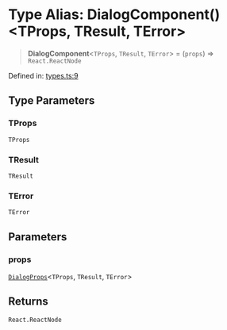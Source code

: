 # Type Alias: DialogComponent()\<TProps, TResult, TError\>

> **DialogComponent**\<`TProps`, `TResult`, `TError`\> = (`props`) => `React.ReactNode`

Defined in: [types.ts:9](https://github.com/MOhhh-ok/react-dialog-hub/blob/c5e3c43b911f4249d29d79fe042fbb21d3e67650/packages/react-dialog-hub/src/types.ts#L9)

## Type Parameters

### TProps

`TProps`

### TResult

`TResult`

### TError

`TError`

## Parameters

### props

[`DialogProps`](DialogProps.md)\<`TProps`, `TResult`, `TError`\>

## Returns

`React.ReactNode`
